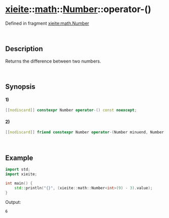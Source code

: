 # [xieite](../../../../../xieite.md)\:\:[math](../../../../../math.md)\:\:[Number<Arithmetic>](../../../../number.md)\:\:operator-\(\)
Defined in fragment [xieite:math.Number](../../../../../../../src/math/number.cpp)

&nbsp;

## Description
Returns the difference between two numbers.

&nbsp;

## Synopsis
#### 1)
```cpp
[[nodiscard]] constexpr Number operator-() const noexcept;
```
#### 2)
```cpp
[[nodiscard]] friend constexpr Number operator-(Number minuend, Number subtrahend) noexcept;
```

&nbsp;

## Example
```cpp
import std;
import xieite;

int main() {
    std::println("{}", (xieite::math::Number<int>(9) - 3).value);
}
```
Output:
```
6
```
